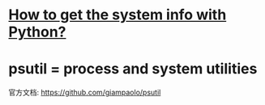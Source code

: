 # [How to get the system info with Python?](https://stackoverflow.com/questions/3103178/how-to-get-the-system-info-with-python)   

# psutil = process and system utilities
官方文档: https://github.com/giampaolo/psutil